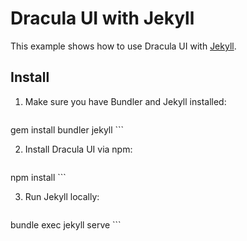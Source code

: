 # Dracula UI with Jekyll

This example shows how to use Dracula UI with [Jekyll](https://jekyllrb.com).

## Install

1. Make sure you have Bundler and Jekyll installed:

    ```
gem install bundler jekyll
    ```

2. Install Dracula UI via npm:

    ```
npm install
    ```

3. Run Jekyll locally:

    ```
bundle exec jekyll serve
    ```
